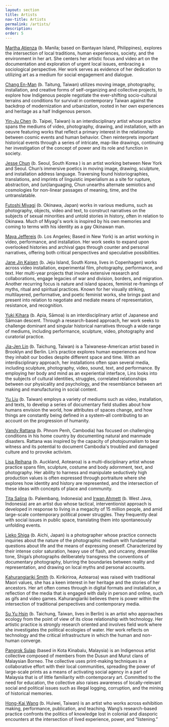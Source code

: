 ```yaml
---
layout: section
title: Artists
nav-title: Artists
permalink: /artists/
description:
order: 5
---
```


[Martha Atienza](https://www.marthaatienza.com/www.marthaatienza.com/home.html) (b. Manila; based on Bantayan Island, Philippines), explores the intersection of local traditions, human experiences, society, and the environment in her art. She centers her artistic focus and video art on the documentation and exploration of urgent local issues, embracing a sociological perspective. Her work serves as evidence of her dedication to utilizing art as a medium for social engagement and dialogue.

[Chang En-Man](https://amaan286.blogspot.com/p/short-cv.html) (b. Taitung, Taiwan) utilizes moving image, photography, installation, and creative forms of self-organizing and collective projects, to explore how Indigenous people negotiate the ever-shifting socio-cultural terrains and conditions for survival in contemporary Taiwan against the backdrop of modernization and urbanization, rooted in her own experiences and heritage as a half Indigenous person.

[Yin-Ju Chen](http://www.yinjuchen.com/) (b. Taipei, Taiwan) is an interdisciplinary artist whose practice spans the mediums of video, photography, drawing, and installation, with an oeuvre featuring works that reflect a primary interest in the relationship between cosmic events and human behavior. Chen reinterprets important historical events through a series of intricate, map-like drawings, continuing her investigation of the concept of power and its role and function in society.

[Jesse Chun](https://www.jessechun.com/) (b. Seoul, South Korea ) is an artist working between New York and Seoul. Chun’s immersive poetics in moving image, drawing, sculpture, and installation address language. Traversing found historiographies, translations, and imprints of linguistic imperialism as a site for rupture, abstraction, and (un)languaging, Chun unearths alternate semiotics and cosmologies for non-linear passages of meaning, time, and the untranslatable.

[Futoshi Miyagi](https://fmiyagi.com/) (b. Okinawa, Japan) works in various mediums, such as photography, objects, video and text, to construct narratives on the subjects of sexual minorities and untold stories in history, often in relation to Okinawa. Much of Miyagi's work is inspired by his own memories and coming to terms with his identity as a gay Okinawan man.

[Maya Jeffereis](https://mayajeffereis.com/Front-page)  (b. Los Angeles; Based in New York) is an artist working in video, performance, and installation. Her work seeks to expand upon overlooked histories and archival gaps through counter and personal narratives, offering both critical perspectives and speculative possibilities.

[Jane Jin Kaisen](https://janejinkaisen.com/) (b. Jeju Island, South Korea, lives in Copenhagen) works across video installation, experimental film, photography, performance, and text. Her multi-year projects that involve extensive research and collaborations, engage legacies of war and division, borders, and migration. Another recurring focus is nature and island spaces, feminist re-framings of myths, ritual and spiritual practices. Known for her visually striking, multilayered, performative, and poetic feminist works, she brings past and present into relation to negotiate and mediate means of representation, resistance, and recognition.

[Yuki Kihara](https://yukikihara.ws/) (b. Apia, Sāmoa) is an interdisciplinary artist of Japanese and Sāmoan descent. Through a research-based approach, her work seeks to challenge dominant and singular historical narratives through a wide range of mediums, including performance, sculpture, video, photography and curatorial practice.

[Jia-Jen Lin](https://jiajenlin.info/) (b. Taichung, Taiwan) is a Taiwanese-American artist based in Brooklyn and Berlin. Lin’s practice explores human experiences and how they inhabit our bodies despite different space and time. With an interdisciplinary approach, her installations often span several media, including sculpture, photography, video, sound, text, and performance. By employing her body and mind as an experiential interface, Lins looks into the subjects of cultural identities, struggles, correlated relationships between our physicality and psychology, and the resemblance between art making and manufacturing in social content.

[Yu Liu](https://liu-yu.net/) (b. Taiwan) employs a variety of mediums such as video, installation, and texts, to develop a series of documentary field studies about how humans envision the world, how attributes of spaces change, and how things are constantly being defined in a system–all contributing to an account on the progression of humanity.

[Vandy Rattana](https://vandyrattana.com/) (b. Phnom Penh, Cambodia) has focused on challenging conditions in his home country by documenting natural and manmade disasters. Rattana was inspired by the capacity of photojournalism to bear witness and its potential to document Cambodia's troubled and damaged culture and to provoke activism.

[Lisa Reihana](https://www.lisareihana.com/) (b. Auckland, Aotearoa) is a multi-disciplinary artist whose practice spans film, sculpture, costume and body adornment, text, and photography. Her ability to harness and manipulate seductively high production values is often expressed through portraiture where she explores how identity and history are represented, and the intersection of these ideas with concepts of place and community.

[Tita Salina](https://titasalina.com/) (b. Palembang, Indonesia) and [Irwan Ahmett](https://blindspotgallery.com/artist/irwan-ahmett-tita-salina/) (b. West Java, Indonesia) are an artist duo whose tactical, interventionist approach is developed in response to living in a megacity of 15 million people, and amid large-scale contemporary political power struggles. They frequently deal with social issues in public space, translating them into spontaneously unfolding events.

[Lieko Shiga](https://www.liekoshiga.com/) (b. Aichi, Japan) is a photographer whose practice connects inquiries about the nature of the photographic medium with fundamental questions about life and the means of expressing oneself. Characterized by their intense color saturation, heavy use of flash, and uncanny, dreamlike tone, Shiga’s photographs deliberately transgress the conventions of documentary photography, blurring the boundaries between reality and representation, and drawing on local myths and personal accounts.

[Kahurangiariki Smith](https://kahurangiarikismith.wixsite.com/website) (b. Kirikiriroa, Aotearoa) was raised with traditional Maori values, she has a keen interest in her heritage and the stories of her ancestors. Her art often comes through in digital formats and installation, a reflection of the media that is engaged with daily in person and online, such as gifs and video games. Kahurangiariki believes there is power within the intersection of traditional perspectives and contemporary media.

[Su Yu Hsin](https://www.suyuhsin.net/) (b. Taichung, Taiwan, lives in Berlin) is an artist who approaches ecology from the point of view of its close relationship with technology. Her artistic practice is strongly research oriented and involves field work where she investigates the political ecologies of water. Her work reflects on technology and the critical infrastructure in which the human and non-human converge.

[Pangrok Sulap](https://pangroksulap.com/) (based in Kota Kinabalu, Malaysia) is an Indigenous artist collective composed of members from the Dusun and Murut clans of Malaysian Borneo. The collective uses print-making techniques in a collaborative effort with their local communities, spreading the power of large-scale prints as a means of activating social agency in a part of Malaysia that is of little familiarity with contemporary art. Committed to the need for education, the collective also raises awareness of locally-relevant social and political issues such as illegal logging, corruption, and the mining of historical memories.

[Hong-Kai Wang](https://www.w-h-k.net/) (b. Huiwei, Taiwan) is an artist who works across exhibition making, performance, publication, and teaching. Wang’s research-based practice confronts the politics of knowledge lost in colonial and diasporic encounters at the intersection of lived experience, power, and “listening.”
